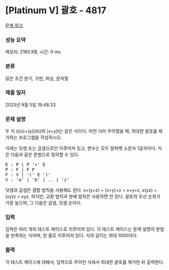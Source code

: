 # [Platinum V] 괄호 - 4817 

[문제 링크](https://www.acmicpc.net/problem/4817) 

### 성능 요약

메모리: 2160 KB, 시간: 0 ms

### 분류

많은 조건 분기, 구현, 파싱, 문자열

### 제출 일자

2025년 9월 5일 19:48:33

### 문제 설명

<p>
	두 식 (((x)+(y))(t))와 (x+y)t는 같은 식이다.  어떤 식이 주어졌을 때, 최대한 괄호를 제거하는 프로그램을 작성하시오.</p>

<p>
	식에는 덧셈 또는 곱셈으로만 이루어져 있고, 변수는 모두 알파벳 소문자 1글자이다. 식은 다음과 같은 문법으로 정의할 수 있다.</p>

<pre>E : P | P '+' E
P : F | F P
F : V | '(' E ')'
V : 'a' | 'b' | .. | 'z'</pre>

<p>
	덧셈과 곱셈은 결합 법칙을 사용해도 된다. x+(y+z) = (x+y)+z = x+y+z, x(yz) = (xy)z = xyz. 하지만, 교환 법칙과 분배 법칙은 사용하면 안 된다. 괄호의 우선 순위가 가장 높으며, 그 다음은 곱셈, 덧셈 순이다.</p>

### 입력 

 <p>
	입력은 여러 개의 테스트 케이스로 이루어져 있다. 각 테스트 케이스는 문제 설명의 문법을 만족하는 식이며, 한 줄로 이루어져 있다. 식의 길이는 최대 1000이다.</p>

### 출력 

 <p>
	각 테스트 케이스에 대해서, 입력으로 주어진 식에서 최대한 괄호를 제거한 뒤 출력한다.</p>

